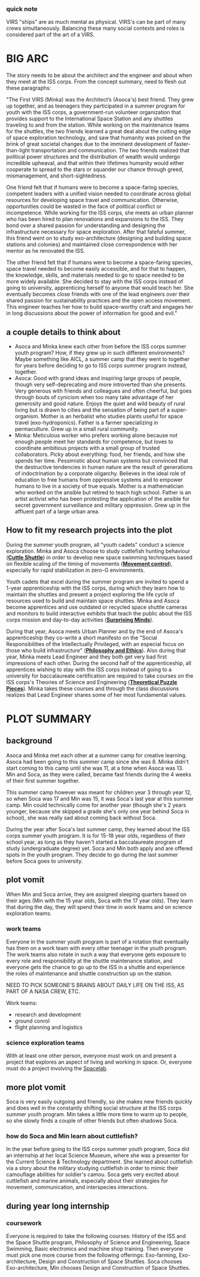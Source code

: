### quick note 
VIRS "ships" are as much mental as physical. VIRS's can be part of many crews simultaneously. Balancing these many social contexts and roles is considered part of the art of a VIRS. 

# BIG ARC
The story needs to be about the architect and the engineer and about when they meet at the ISS corps. From the concept summary, need to flesh out these paragraphs: 

"The First VIRS (Minka) was the Architect’s (Asoca's) best friend. They grew up together, and as teenagers they participated in a summer program for youth with the ISS corps, a government-run volunteer organization that provides support to the International Space Station and any shuttles traveling to and from the station. While working on the maintenance teams for the shuttles, the two friends learned a great deal about the cutting edge of space exploration technology, and saw that humanity was poised on the brink of great societal changes due to the imminent development of faster-than-light transportation and communication. The two friends realized that political power structures and the distribution of wealth would undergo incredible upheaval, and that within their lifetimes humanity would either cooperate to spread to the stars or squander our chance through greed, mismanagement, and short-sightedness.

One friend felt that if humans were to become a space-faring species, competent leaders with a unified vision needed to coordinate across global resources for developing space travel and communication. Otherwise, opportunities could be wasted in the face of political conflict or incompetence. While working for the ISS corps, she meets an urban planner who has been hired to plan renovations and expansions to the ISS. They bond over a shared passion for understanding and designing the infrastructure necessary for space exploration. After that fateful summer, this friend went on to study exo-architecture (designing and building space stations and colonies) and maintained close correspondence with her mentor as he renovated the ISS.

The other friend felt that if humans were to become a space-faring species, space travel needed to become easily accessible, and for that to happen, the knowledge, skills, and materials needed to go to space needed to be more widely available. She decided to stay with the ISS corps instead of going to university, apprenticing herself to anyone that would teach her. She eventually becomes close friends with one of the lead engineers over their shared passion for sustainability practices and the open access movement. This engineer teaches her how to build space-worthy craft and engages her in long discussions about the power of information for good and evil." 

## a couple details to think about
- Asoca and Minka knew each other from before the ISS corps summer youth program? How, if they grew up in such different environments? Maybe something like AICL, a summer camp that they went to together for years before deciding to go to ISS corps summer program instead, together. 
- Asoca: Good with grand ideas and inspiring large groups of people, though very self-deprecating and more introverted than she presents. Very generous with friends and colleagues and often cheerful, but goes through bouts of cynicism when too many take advantage of her generosity and good nature. Enjoys the quiet and wild beauty of rural living but is drawn to cities and the sensation of being part of a super-organism. Mother is an herbalist who studies plants useful for space travel (exo-hydroponics). Father is a farmer specializing in permaculture. Grew up in a small rural community.
- Minka: Meticulous worker who prefers working alone because not enough people meet her standards for competence, but loves to coordinate ambitious projects with a small group of trusted collaborators. Picky about everything: food, her friends, and how she spends her time. Pessimistic about human systems but convinced that the destructive tendencies in human nature are the result of generations of indoctrination by a corporate oligarchy. Believes in the ideal role of education to free humans from oppressive systems and to empower humans to live in a society of true equals. Mother is a mathematician who worked on the ansible but retired to teach high school. Father is an artist activist who has been protesting the application of the ansible for secret government surveillance and military oppression. Grew up in the affluent part of a large urban area.

## How to fit my research projects into the plot
During the summer youth program, all "youth cadets" conduct a science exploration. Minka and Asoca choose to study cuttlefish hunting behaviour ([**Cuttle Shuttle**](http://www.danbeekim.org/open-lab-notebook/cuttlefish-hunting-behavior/)) in order to develop new space swimming techniques based on flexible scaling of the timing of movements ([**Movement control**](http://www.danbeekim.org/open-lab-notebook/movement-control-across-timescales/)), especially for rapid stabilization in zero-G environments. 

Youth cadets that excel during the summer program are invited to spend a 1-year apprenticeship with the ISS corps, during which they learn how to maintain the shuttles and present a project exploring the life cycle of resources used to build and maintain space shuttles. Minka and Asoca become apprentices and use outdated or recycled space shuttle cameras and monitors to build interactive exhibits that teach the public about the ISS corps mission and day-to-day activities ([**Surprising Minds**](http://www.danbeekim.org/open-lab-notebook/surprising-minds-brighton/)). 

During that year, Asoca meets Urban Planner and by the end of Asoca's apprenticeship they co-write a short manifesto on the "Social Responsibilities of the Intellectually Privileged, with an especial focus on those who build infrastructure" ([**Philosophy and Ethics**](http://www.danbeekim.org/open-lab-notebook/scientific-philosophy-ethics/)). Also during that year, Minka meets Lead Engineer and they both get very bad first impressions of each other. During the second half of the apprenticeship, all apprentices wishing to stay with the ISS corps instead of going to a university for baccalaureate certification are required to take courses on the ISS corps's Theories of Science and Engineering ([**Theoretical Puzzle Pieces**](http://www.danbeekim.org/brainplay/2018-02-02-theoretical-puzzle-pieces/)). Minka takes these courses and through the class discussions realizes that Lead Engineer shares some of her most fundamental values. 

# PLOT SUMMARY

## background
Asoca and Minka met each other at a summer camp for creative learning. Asoca had been going to this summer camp since she was 8. Minka didn't start coming to this camp until she was 11, at a time when Asoca was 13. Min and Soca, as they were called, became fast friends during the 4 weeks of their first summer together. 

This summer camp however was meant for children year 3 through year 12, so when Soca was 17 and Min was 15, it was Soca's last year at this summer camp. Min could technically come for another year (though she's 2 years younger, because she skipped a grade she's only one year behind Soca in school), she was really sad about coming back without Soca. 

During the year after Soca's last summer camp, they learned about the ISS corps summer youth program. It is for 15-18 year olds, regardless of their school year, as long as they haven't started a baccalaureate program of study (undergraduate degree) yet. Soca and Min both apply and are offered spots in the youth program. They decide to go during the last summer before Soca goes to university. 

## plot vomit
When Min and Soca arrive, they are assigned sleeping quarters based on their ages (Min with the 15 year olds, Soca with the 17 year olds). They learn that during the day, they will spend their time in work teams and on science exploration teams. 

### work teams
Everyone in the summer youth program is part of a rotation that eventually has them on a work team with every other teenager in the youth program. The work teams also rotate in such a way that everyone gets exposure to every role and responsibility at the shuttle maintenance station, and everyone gets the chance to go up to the ISS in a shuttle and experience the roles of maintenance and shuttle construction up on the station. 

NEED TO PICK SOMEONE'S BRAINS ABOUT DAILY LIFE ON THE ISS, AS PART OF A NASA CREW, ETC. 

Work teams: 
- research and development
- ground conrol
- flight planning and logistics

### science exploration teams
With at least one other person, everyone must work on and present a project that explores an aspect of living and working in space. Or, everyone must do a project involving the [Spacelab](https://en.wikipedia.org/wiki/Spacelab). 

## more plot vomit
Soca is very easily outgoing and friendly, so she makes new friends quickly and does well in the constantly shifting social structure at the ISS corps summer youth program. Min takes a little more time to warm up to people, so she slowly finds a couple of other friends but often shadows Soca. 

### how do Soca and Min learn about cuttlefish?
In the year before going to the ISS corps summer youth program, Soca did an internship at her local Science Museum, where she was a presenter for the Current Science & Technology department. She learned about cuttlefish via a story about the military studying cuttlefish in order to mimic their camouflage abilities for soldier's camou. Soca gets very excited about cuttlefish and marine animals, especially about their strategies for movement, communication, and interspecies interactions. 

## during year long internship
### coursework
Everyone is required to take the following courses: History of the ISS and the Space Shuttle program, Philosophy of Science and Engineering, Space Swimming, Basic electronics and machine shop training. Then everyone must pick one more course from the following offerings: Exo-farming, Exo-architecture, Design and Construction of Space Shuttles. Soca chooses Exo-architecture, Min chooses Design and Construction of Space Shuttles. 
